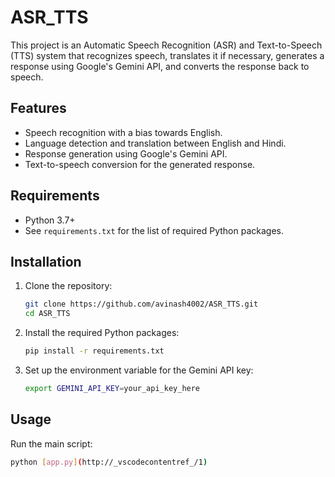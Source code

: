 # ASR_TTS

This project is an Automatic Speech Recognition (ASR) and Text-to-Speech (TTS) system that recognizes speech, translates it if necessary, generates a response using Google's Gemini API, and converts the response back to speech.

## Features

- Speech recognition with a bias towards English.
- Language detection and translation between English and Hindi.
- Response generation using Google's Gemini API.
- Text-to-speech conversion for the generated response.

## Requirements

- Python 3.7+
- See `requirements.txt` for the list of required Python packages.

## Installation

1. Clone the repository:
    ```sh
    git clone https://github.com/avinash4002/ASR_TTS.git
    cd ASR_TTS
    ```

2. Install the required Python packages:
    ```sh
    pip install -r requirements.txt
    ```

3. Set up the environment variable for the Gemini API key:
    ```sh
    export GEMINI_API_KEY=your_api_key_here
    ```

## Usage

Run the main script:
```sh
python [app.py](http://_vscodecontentref_/1)
